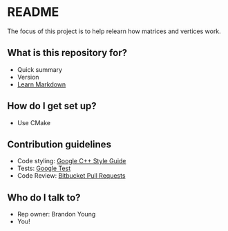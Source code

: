 # README #

The focus of this project is to help relearn how matrices and vertices work.

## What is this repository for?

* Quick summary
* Version
* [Learn Markdown](https://bitbucket.org/tutorials/markdowndemo)

## How do I get set up?

* Use CMake

## Contribution guidelines

* Code styling: [Google C++ Style Guide](https://google.github.io/styleguide/cppguide.html)
* Tests: [Google Test](https://github.com/google/googletest)
* Code Review: [Bitbucket Pull Requests](https://bitbucket.org/brandonyoung4d/blackboxmath/pull-requests/new)

## Who do I talk to?

* Rep owner: Brandon Young
* You!